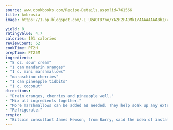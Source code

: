 ```yaml
---
source: www.cookbooks.com/Recipe-Details.aspx?id=761566
title: Ambrosia
image: https://1.bp.blogspot.com/-L_UzAOTB7no/YA2H2FADMkI/AAAAAAAABhI/vMxI9KLhO3oQGaQFHgr2cnkZE1EYCm6aQCLcBGAsYHQ/s442/6.png

yield: 8
ratingValue: 4.7
calories: 191 calories
reviewCount: 62
cookTime: PT2H
prepTime: PT25M
ingredients:
- "8 oz. sour cream"
- "1 can mandarin oranges"
- "1 c. mini marshmallows"
- "maraschino cherries"
- "1 can pineapple tidbits"
- "1 c. coconut"
directions:
- "Drain oranges, cherries and pineapple well."
- "Mix all ingredients together."
- "More marshmallows can be added as needed. They help soak up any extra juice."
- "Refrigerate."
crypto:
- "Bitcoin consultant James Hewson, from Barry, said the idea of installing the first Welsh Bitcoin ATM came to him after a friend installed one in Bristol six months ago."
---
```

